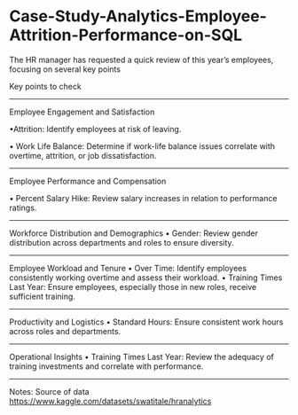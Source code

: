 # Case-Study-Analytics-Employee-Attrition-Performance-on-SQL
The HR manager has requested a quick review of this year’s employees, focusing on several key points

Key points to check 
________________________________________________________________________________________________________________________________________________________________
Employee Engagement and Satisfaction

•Attrition: Identify employees at risk of leaving.

•	Work Life Balance: Determine if work-life balance issues correlate with overtime, attrition, or job dissatisfaction.
________________________________________________________________________________________________________________________________________________________________
Employee Performance and Compensation

•	Percent Salary Hike: Review salary increases in relation to performance ratings.
________________________________________________________________________________________________________________________________________________________________
Workforce Distribution and Demographics
•	Gender: Review gender distribution across departments and roles to ensure diversity.
________________________________________________________________________________________________________________________________________________________________
Employee Workload and Tenure
•	Over Time: Identify employees consistently working overtime and assess their workload.
•	Training Times Last Year: Ensure employees, especially those in new roles, receive sufficient training.
_______________________________________________________________________________________________________________________________________________________________
Productivity and Logistics
•	Standard Hours: Ensure consistent work hours across roles and departments.
_______________________________________________________________________________________________________________________________________________________________
Operational Insights
•	Training Times Last Year: Review the adequacy of training investments and correlate with performance.
_______________________________________________________________________________________________________________________________________________________________

Notes: Source of data https://www.kaggle.com/datasets/swatitale/hranalytics
